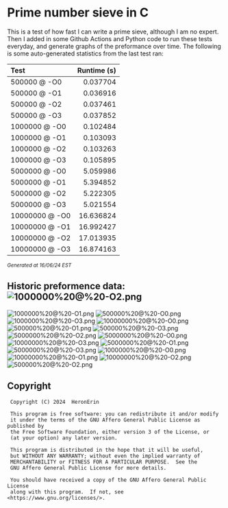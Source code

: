 # Prime number sieve in C

This is a test of how fast I can write a prime sieve, although I am no expert. Then I added in some Github Actions and Python code to run these tests everyday, and generate graphs of the preformance over time.
The following is some auto-generated statistics from the last test ran:

| Test          | Runtime (s)   |
| :---          |          ---: |
|500000 @ -O0|0.037704|
|500000 @ -O1|0.036916|
|500000 @ -O2|0.037461|
|500000 @ -O3|0.037852|
|1000000 @ -O0|0.102484|
|1000000 @ -O1|0.103093|
|1000000 @ -O2|0.103263|
|1000000 @ -O3|0.105895|
|5000000 @ -O0|5.059986|
|5000000 @ -O1|5.394852|
|5000000 @ -O2|5.222305|
|5000000 @ -O3|5.021554|
|10000000 @ -O0|16.636824|
|10000000 @ -O1|16.992427|
|10000000 @ -O2|17.013935|
|10000000 @ -O3|16.874163|

<sup><i>Generated at 16/06/24 EST</i></sup>
## Historic preformence data:![1000000%20@%20-O2.png](imgs/1000000%20@%20-O2.png)
![1000000%20@%20-O1.png](imgs/1000000%20@%20-O1.png)
![500000%20@%20-O0.png](imgs/500000%20@%20-O0.png)
![1000000%20@%20-O3.png](imgs/1000000%20@%20-O3.png)
![10000000%20@%20-O0.png](imgs/10000000%20@%20-O0.png)
![500000%20@%20-O1.png](imgs/500000%20@%20-O1.png)
![500000%20@%20-O3.png](imgs/500000%20@%20-O3.png)
![5000000%20@%20-O2.png](imgs/5000000%20@%20-O2.png)
![5000000%20@%20-O0.png](imgs/5000000%20@%20-O0.png)
![10000000%20@%20-O3.png](imgs/10000000%20@%20-O3.png)
![5000000%20@%20-O1.png](imgs/5000000%20@%20-O1.png)
![5000000%20@%20-O3.png](imgs/5000000%20@%20-O3.png)
![1000000%20@%20-O0.png](imgs/1000000%20@%20-O0.png)
![10000000%20@%20-O1.png](imgs/10000000%20@%20-O1.png)
![10000000%20@%20-O2.png](imgs/10000000%20@%20-O2.png)
![500000%20@%20-O2.png](imgs/500000%20@%20-O2.png)


## Copyright
```
 Copyright (C) 2024  HeronErin

 This program is free software: you can redistribute it and/or modify
 it under the terms of the GNU Affero General Public License as published by
 the Free Software Foundation, either version 3 of the License, or
 (at your option) any later version.

 This program is distributed in the hope that it will be useful,
 but WITHOUT ANY WARRANTY; without even the implied warranty of
 MERCHANTABILITY or FITNESS FOR A PARTICULAR PURPOSE.  See the
 GNU Affero General Public License for more details.

 You should have received a copy of the GNU Affero General Public License
 along with this program.  If not, see <https://www.gnu.org/licenses/>.
```
